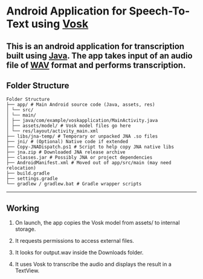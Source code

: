 # Android Application for Speech-To-Text using [Vosk](https://alphacephei.com/vosk/models)

This is an android application for transcription built using [Java](https://www.java.com/en/). The app takes input of an audio file of [WAV](https://en.wikipedia.org/wiki/WAV) format and performs transcription.
---
## Folder Structure
```
Folder Structure
├── app/ # Main Android source code (Java, assets, res)
│ └── src/
│ └── main/
│ ├── java/com/example/voskapplication/MainActivity.java
│ ├── assets/model/ # Vosk model files go here
│ └── res/layout/activity_main.xml
├── libs/jna-temp/ # Temporary or unpacked JNA .so files
├── jni/ # (Optional) Native code if extended
├── Copy-JNADispatch.ps1 # Script to help copy JNA native libs
├── jna.zip # Downloaded JNA release archive
├── classes.jar # Possibly JNA or project dependencies
├── AndroidManifest.xml # Moved out of app/src/main (may need relocation)
├── build.gradle
├── settings.gradle
└── gradlew / gradlew.bat # Gradle wrapper scripts
```
---
## Working
1. On launch, the app copies the Vosk model from assets/ to internal storage.

2. It requests permissions to access external files.

3. It looks for output.wav inside the Downloads folder.

4. It uses Vosk to transcribe the audio and displays the result in a TextView.
